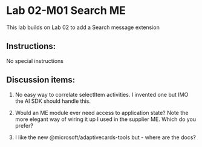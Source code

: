 # Lab 02-M01 Search ME

This lab builds on Lab 02 to add a Search message extension

## Instructions:

No special instructions

## Discussion items:

1. No easy way to correlate selectItem activities. I invented one but IMO the AI SDK should handle this.

2. Would an ME module ever need access to application state?
   Note the more elegant way of wiring it up I used in the supplier ME. Which do you prefer?

3. I like the new @microsoft/adaptivecards-tools but - where are the docs?